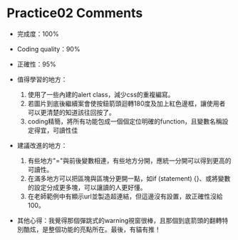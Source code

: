 # Practice02 Comments
* 完成度：100%
* Coding quality：90%
* 正確性：95%
* 值得學習的地方：
    1. 使用了一些內建的alert class，減少css的重複編寫。
    2. 若圖片到底後繼續案會使按鈕箭頭迴轉180度及加上紅色邊框，讓使用者可以更清楚的知道該往回按了。
    3. coding精簡，將所有功能包成一個個定位明確的function，且變數名稱設定得宜，可讀性佳

* 建議改進的地方：
    1. 有些地方"="與前後變數相連，有些地方分開，應統一分開可以得到更高的可讀性。
    2. 在滿多地方可以把區塊與區塊分更開一點，如if (statement) {}、或將變數的設定分成更多塊，可以讓讀的人更好懂。
    3. 在老師範例中有顯示url並製造超連結，但這邊沒有設置，故正確性沒給100。

* 其他心得：我覺得那個彈跳式的warning視窗很棒，且那個到底箭頭的翻轉特別酷炫，是整個功能的亮點所在。最後，有貓有推！